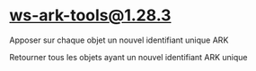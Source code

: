# ws-ark-tools@1.28.3

Apposer sur chaque objet un nouvel identifiant unique ARK

Retourner tous les objets ayant un nouvel identifiant ARK unique
